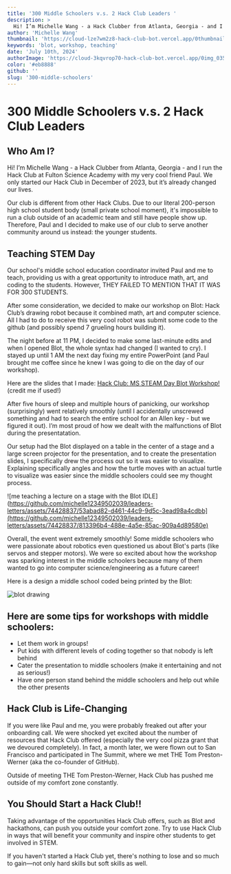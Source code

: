 ```yaml
---
title: '300 Middle Schoolers v.s. 2 Hack Club Leaders '
description: >
  Hi! I’m Michelle Wang - a Hack Clubber from Atlanta, Georgia - and I run the Hack Club at Fulton Science Academy with my friend Paul. We only started our Hack Club in December of 2023, but it’s already changed our lives.
author: 'Michelle Wang'
thumbnail: 'https://cloud-lze7wm2z8-hack-club-bot.vercel.app/0thumbnail_letters__1_.png'
keywords: 'blot, workshop, teaching'
date: 'July 10th, 2024'
authorImage: 'https://cloud-3kqvrop70-hack-club-bot.vercel.app/0img_0357.heic'
color: '#eb8888'
github: ''
slug: '300-middle-schoolers'
---
```

# 300 Middle Schoolers v.s. 2 Hack Club Leaders 

## Who Am I?
Hi! I’m Michelle Wang - a Hack Clubber from Atlanta, Georgia - and I run the Hack Club at Fulton Science Academy with my very cool friend Paul. We only started our Hack Club in December of 2023, but it’s already changed our lives.

Our club is different from other Hack Clubs. Due to our literal 200-person high school student body (small private school moment), it's impossible to run a club outside of an academic team and still have people show up. Therefore, Paul and I decided to make use of our club to serve another community around us instead: the younger students.

## Teaching STEM Day 
Our school's middle school education coordinator invited Paul and me to teach, providing us with a great opportunity to introduce math, art, and coding to the students. However, THEY FAILED TO MENTION THAT IT WAS FOR 300 STUDENTS.

After some consideration, we decided to make our workshop on Blot: Hack Club’s drawing robot because it combined math, art and computer science. All I had to do to receive this very cool robot was submit some code to the github (and possibly spend 7 grueling hours building it).

The night before at 11 PM, I decided to make some last-minute edits and when I opened Blot, the whole syntax had changed (I wanted to cry). I stayed up until 1 AM the next day fixing my entire PowerPoint (and Paul brought me coffee since he knew I was going to die on the day of our workshop).

Here are the slides that I made: [Hack Club: MS STEAM Day Blot Workshop!](link) (credit me if used!)

After five hours of sleep and multiple hours of panicking, our workshop (surprisingly) went relatively smoothly (until I accidentally unscrewed something and had to search the entire school for an Allen key - but we figured it out). I’m most proud of how we dealt with the malfunctions of Blot during the presentatation.

Our setup had the Blot displayed on a table in the center of a stage and a large screen projector for the presentation, and to create the presentation slides, I specifically drew the process out so it was easier to visualize. Explaining specifically angles and how the turtle moves with an actual turtle to visualize was easier since the middle schoolers could see my thought process.


![me teaching a lecture on a stage with the Blot IDLE](https://github.com/michelle12349502039/leaders-letters/assets/74428837/53abad82-d461-44c9-9d5c-3ead98a4cdbb](https://github.com/michelle12349502039/leaders-letters/assets/74428837/813396b4-488e-4a5e-85ac-909a4d89580e)


Overall, the event went extremely smoothly! Some middle schoolers who were passionate about robotics even questioned us about Blot's parts (like servos and stepper motors). We were so excited about how the workshop was sparking interest in the middle schoolers because many of them wanted to go into computer science/engineering as a future career!

Here is a design a middle school coded being printed by the Blot:

![blot drawing](https://github.com/michelle12349502039/leaders-letters/assets/74428837/53abad82-d461-44c9-9d5c-3ead98a4cdbb)


## Here are some tips for workshops with middle schoolers:
- Let them work in groups!
- Put kids with different levels of coding together so that nobody is left behind
- Cater the presentation to middle schoolers (make it entertaining and not as serious!)
- Have one person stand behind the middle schoolers and help out while the other presents

## Hack Club is Life-Changing
If you were like Paul and me, you were probably freaked out after your onboarding call. We were shocked yet excited about the number of resources that Hack Club offered (especially the very cool pizza grant that we devoured completely). In fact, a month later, we were flown out to San Francisco and participated in The Summit, where we met THE Tom Preston-Werner (aka the co-founder of GitHub).

Outside of meeting THE Tom Preston-Werner, Hack Club has pushed me outside of my comfort zone constantly.

## You Should Start a Hack Club!!
Taking advantage of the opportunities Hack Club offers, such as Blot and hackathons, can push you outside your comfort zone. Try to use Hack Club in ways that will benefit your community and inspire other students to get involved in STEM. 

If you haven't started a Hack Club yet, there's nothing to lose and so much to gain—not only hard skills but soft skills as well.
